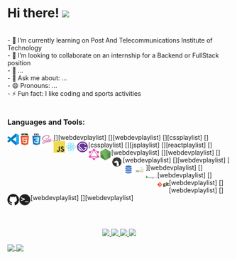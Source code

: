 <h1> Hi there! <img src="https://media.giphy.com/media/mGcNjsfWAjY5AEZNw6/giphy.gif" width="50"></h1>
<br>
- 🌱 I’m currently learning on Post And Telecommunications Institute of Technology
<br>
- 👯 I’m looking to collaborate on an internship for a Backend or FullStack position
<br>
- 🤔 ...
<br>
- 💬 Ask me about: ...
<br>
- 😄 Pronouns: ...
<br>
- ⚡ Fun fact: I like coding and sports activities
<br>
<br />

### Languages and Tools:

[<img align="left" alt="Visual Studio Code" width="26px" src="https://raw.githubusercontent.com/github/explore/80688e429a7d4ef2fca1e82350fe8e3517d3494d/topics/visual-studio-code/visual-studio-code.png" />][webdevplaylist]
[<img align="left" alt="HTML5" width="26px" src="https://raw.githubusercontent.com/github/explore/80688e429a7d4ef2fca1e82350fe8e3517d3494d/topics/html/html.png" />][webdevplaylist]
[<img align="left" alt="CSS3" width="26px" src="https://raw.githubusercontent.com/github/explore/80688e429a7d4ef2fca1e82350fe8e3517d3494d/topics/css/css.png" />][cssplaylist]
[<img align="left" alt="Sass" width="26px" src="https://raw.githubusercontent.com/github/explore/80688e429a7d4ef2fca1e82350fe8e3517d3494d/topics/sass/sass.png" />][cssplaylist]
[<img align="left" alt="JavaScript" width="26px" src="https://raw.githubusercontent.com/github/explore/80688e429a7d4ef2fca1e82350fe8e3517d3494d/topics/javascript/javascript.png" />][jsplaylist]
[<img align="left" alt="React" width="26px" src="https://raw.githubusercontent.com/github/explore/80688e429a7d4ef2fca1e82350fe8e3517d3494d/topics/react/react.png" />][reactplaylist]
[<img align="left" alt="Gatsby" width="26px" src="https://raw.githubusercontent.com/github/explore/e94815998e4e0713912fed477a1f346ec04c3da2/topics/gatsby/gatsby.png" />][webdevplaylist]
[<img align="left" alt="GraphQL" width="26px" src="https://raw.githubusercontent.com/github/explore/80688e429a7d4ef2fca1e82350fe8e3517d3494d/topics/graphql/graphql.png" />][webdevplaylist]
[<img align="left" alt="Node.js" width="26px" src="https://raw.githubusercontent.com/github/explore/80688e429a7d4ef2fca1e82350fe8e3517d3494d/topics/nodejs/nodejs.png" />][webdevplaylist]
[<img align="left" alt="Deno" width="26px" src="https://raw.githubusercontent.com/github/explore/361e2821e2dea67711cde99c9c40ed357061cf27/topics/deno/deno.png" />][webdevplaylist]
[<img align="left" alt="SQL" width="26px" src="https://raw.githubusercontent.com/github/explore/80688e429a7d4ef2fca1e82350fe8e3517d3494d/topics/sql/sql.png" />][webdevplaylist]
[<img align="left" alt="MySQL" width="26px" src="https://raw.githubusercontent.com/github/explore/80688e429a7d4ef2fca1e82350fe8e3517d3494d/topics/mysql/mysql.png" />][webdevplaylist]
[<img align="left" alt="MongoDB" width="26px" src="https://raw.githubusercontent.com/github/explore/80688e429a7d4ef2fca1e82350fe8e3517d3494d/topics/mongodb/mongodb.png" />][webdevplaylist]
[<img align="left" alt="Git" width="26px" src="https://raw.githubusercontent.com/github/explore/80688e429a7d4ef2fca1e82350fe8e3517d3494d/topics/git/git.png" />][webdevplaylist]
[<img align="left" alt="GitHub" width="26px" src="https://raw.githubusercontent.com/github/explore/78df643247d429f6cc873026c0622819ad797942/topics/github/github.png" />][webdevplaylist]
[<img align="left" alt="Terminal" width="26px" src="https://raw.githubusercontent.com/github/explore/80688e429a7d4ef2fca1e82350fe8e3517d3494d/topics/terminal/terminal.png" />][webdevplaylist]

<br />
<br />
<p align="center">
  <a href="https://twitter.com/tien61395661">
        <img src="https://img.shields.io/twitter/follow/tien61395661?style=for-the-badge&label=%40tien61395661&logo=twitter&logoColor=00AEFF&labelColor=black&color=7fff00">
  </a>
  <a href="https://www.linkedin.com/in/ngo-si-tien-b7715515a/">
    <img src="https://img.shields.io/badge/-Ngo%20Si%20Tien-blue?style=for-the-badge&logo=Linkedin&logoColor=00AEFF&labelColor=black&color=black">
  </a>
  
  <a href="https://www.instagram.com/nst173__/">
      <img src="https://img.shields.io/badge/-Ngo%20Si%20Tien-white?style=for-the-badge&logo=Instagram&logoColor=00AEFF&labelColor=black&color=black">
    </a>
    
  <a href="https://www.facebook.com/profile.php?id=100010431690702">
        <img src="https://img.shields.io/badge/-Ngo%20Si%20Tien-blue?style=for-the-badge&logo=Facebook&logoColor=00AEFF&labelColor=black&color=black">
      </a>
      
</p>

  <a href="https://github.com/sitien173">
  <img align="center" src="https://github-readme-stats.vercel.app/api?username=sitien173&count_private=true&show_icons=true&theme=chartreuse-dark" />
  </a>
  <a href="https://github.com/sitien173">
    <img align="center" src="https://github-readme-stats.vercel.app/api/top-langs/?username=sitien173&layout=compact&theme=chartreuse-dark&langs_count=8" />
  </a>
<br>



